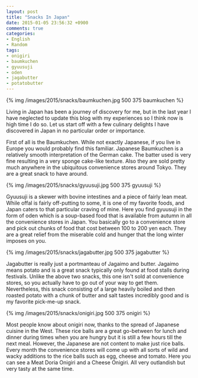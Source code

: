 ```yaml
---
layout: post
title: "Snacks In Japan"
date: 2015-01-05 23:56:32 +0900
comments: true
categories: 
- English
- Random
tags:
- onigiri
- baumkuchen
- gyuusuji
- oden
- jagabutter
- potatobutter
---
```


{% img /images/2015/snacks/baumkuchen.jpg 500 375 baumkuchen %}

Living in Japan has been a journey of discovery for me, but in the last year I have neglected to update this blog with my experiences so I think now is high time I do so. Let us start off with a few culinary delights I have discovered in Japan in no particular order or importance.

<!--more-->

First of all is the Baumkuchen. While not exactly Japanese, if you live in Europe you would probably find this familiar. Japanese Baumkuchen is a relatively smooth interpretation of the German cake. The batter used is very fine resulting in a very sponge cake-like texture. Also they are sold pretty much anywhere in the ubiquitous convenience stores around Tokyo. They are a great snack to have around.

{% img /images/2015/snacks/gyuusuji.jpg 500 375 gyuusuji %}

Gyuusuji is a skewer with bovine intestines and a piece of fairly lean meat. While offal is fairly off-putting to some, it is one of my favorite foods, and Japan caters to that particular craving of mine. Here you find gyuusuji in the form of oden which is a soup-based food that is available from autumn in all the convenience stores in Japan. You basically go to a convenience store and pick out chunks of food that cost between 100 to 200 yen each. They are a great relief from the miserable cold and hunger that the long winter imposes on you.

{% img /images/2015/snacks/jagabutter.jpg 500 375 jagabutter %}

Jagabutter is really just a portmanteau of Jagaimo and butter. Jagaimo means potato and is a great snack typically only found at food stalls during festivals. Unlike the above two snacks, this one isn't sold at convenience stores, so you actually have to go out of your way to get them. Nevertheless, this snack consisting of a large heavily boiled and then roasted potato with a chunk of butter and salt tastes incredibly good and is my favorite pick-me-up snack.

{% img /images/2015/snacks/onigiri.jpg 500 375 onigiri %}

Most people know about onigiri now, thanks to the spread of Japanese cuisine in the West. These rice balls are a great go-between for lunch and dinner during times when you are hungry but it is still a few hours till the next meal. However, the Japanese are not content to make just rice balls. Every month the convenience stores will come up with all sorts of wild and wacky additions to the rice balls such as egg, cheese and tomato. Here you can see a Meat Doria Onigiri and a Cheese Onigiri. All very outlandish but very tasty at the same time.
